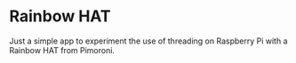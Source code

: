 # Rainbow HAT

Just a simple app to experiment the use of threading on Raspberry Pi with a Rainbow HAT from Pimoroni.
